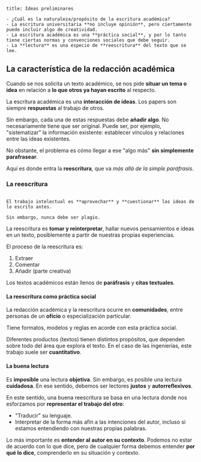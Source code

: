 ```ad-note
title: Ideas preliminares

- ¿Cuál es la naturaleza/propósito de la escritura académica?
- La escritura universitaria **no incluye opinión**, pero ciertamente puede incluir algo de creatividad.
- La escritura académica es una **práctica social**, y por lo tanto tiene ciertas normas y convenciones sociales que debe seguir.
- La **lectura** es una especie de **reescritura** del texto que se lee.

```

## La característica de la redacción académica

Cuando se nos solicita un texto académico, se nos pide **situar un tema o idea** en relación a **lo que otros ya hayan escrito** al respecto.

La escritura académica es una **interacción de ideas**. Los papers son siempre **respuestas** al trabajo de otros.

Sin embargo, cada una de estas respuestas debe **añadir algo**. No necesariamente tiene que ser original. Puede ser, por ejemplo, "sistematizar" la información existente: establecer vínculos y relaciones entre las ideas existentes.

No obstante, el problema es cómo llegar a ese "algo más" **sin simplemente parafrasear**.

Aquí es donde entra la **reescritura**, que va *más allá de la simple paráfrasis*.

### La reescritura

```ad-tldr

El trabajo intelectual es **aprovechar** y **cuestionar** las ideas de lo escrito antes.

Sin embargo, nunca debe ser plagio.

```

La reescritura es **tomar y reinterpretar**, hallar nuevos pensamientos e ideas en un texto, posiblemente a partir de nuestras propias experiencias.

El proceso de la reescritura es:

1. Extraer
2. Comentar
3. Añadir (parte creativa)

Los textos académicos están llenos de **paráfrasis** y **citas textuales**.

#### La reescritura como práctica social

La redacción académica y la reescritura ocurre en  **comunidades**, entre personas de un **oficio** o especialización particular.

Tiene formatos, modelos y reglas en acorde con esta práctica social.

Diferentes productos (textos) tienen distintos propósitos, que dependen sobre todo del área que explora el texto. En el caso de las ingenierías, este trabajo suele ser **cuantitativo**.

#### La buena lectura

Es **imposible** una lectura **objetiva**. Sin embargo, es posible una lectura **cuidadosa**. En ese sentido, debemos ser lectores **justos** y **autorreflexivos**.

En este sentido, una buena reescritura se basa en una lectura donde nos esforzamos por **representar el trabajo del otro**:

- "Traducir" su lenguaje.
- Interpretar de la forma más afín a las intenciones del autor, incluso si estamos entendiendo con nuestras propias palabras.

Lo más importante es **entender al autor en su contexto**. Podemos no estar de acuerdo con lo que dice, pero de cualquier forma debemos entender **por qué lo dice**, comprenderlo en su situación y contexto.